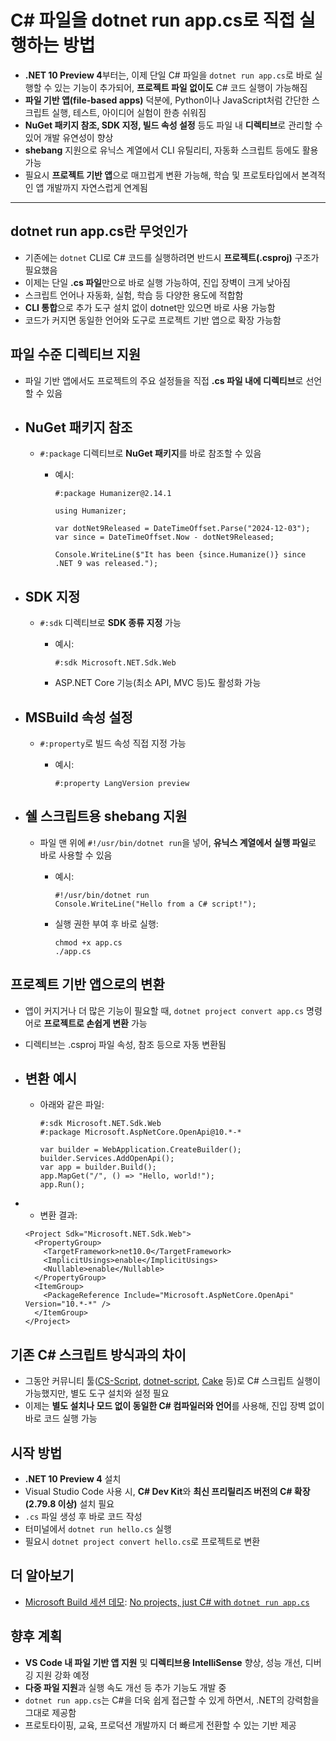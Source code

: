 # C# 파일을 dotnet run app.cs로 직접 실행하는 방법


* **.NET 10 Preview 4**부터는, 이제 단일 C# 파일을 `dotnet run app.cs`로 바로 실행할 수 있는 기능이 추가되어, **프로젝트 파일 없이도** C# 코드 실행이 가능해짐
* **파일 기반 앱(file-based apps)** 덕분에, Python이나 JavaScript처럼 간단한 스크립트 실행, 테스트, 아이디어 실험이 한층 쉬워짐
* **NuGet 패키지 참조, SDK 지정, 빌드 속성 설정** 등도 파일 내 **디렉티브**로 관리할 수 있어 개발 유연성이 향상
* **shebang** 지원으로 유닉스 계열에서 CLI 유틸리티, 자동화 스크립트 등에도 활용 가능
* 필요시 **프로젝트 기반 앱**으로 매끄럽게 변환 가능해, 학습 및 프로토타입에서 본격적인 앱 개발까지 자연스럽게 연계됨

---

dotnet run app.cs란 무엇인가
-----------------------

* 기존에는 `dotnet` CLI로 C# 코드를 실행하려면 반드시 **프로젝트(.csproj)** 구조가 필요했음
* 이제는 단일 **.cs 파일**만으로 바로 실행 가능하여, 진입 장벽이 크게 낮아짐
* 스크립트 언어나 자동화, 실험, 학습 등 다양한 용도에 적합함
* **CLI 통합**으로 추가 도구 설치 없이 dotnet만 있으면 바로 사용 가능함
* 코드가 커지면 동일한 언어와 도구로 프로젝트 기반 앱으로 확장 가능함

파일 수준 디렉티브 지원
-------------

* 파일 기반 앱에서도 프로젝트의 주요 설정들을 직접 **.cs 파일 내에 디렉티브**로 선언할 수 있음
* NuGet 패키지 참조
  ------------

  + `#:package` 디렉티브로 **NuGet 패키지**를 바로 참조할 수 있음
    - 예시:

      ```
      #:package Humanizer@2.14.1  

      using Humanizer;  

      var dotNet9Released = DateTimeOffset.Parse("2024-12-03");  
      var since = DateTimeOffset.Now - dotNet9Released;  

      Console.WriteLine($"It has been {since.Humanize()} since .NET 9 was released.");  

      ```
* SDK 지정
  ------

  + `#:sdk` 디렉티브로 **SDK 종류 지정** 가능
    - 예시:

      ```
      #:sdk Microsoft.NET.Sdk.Web  

      ```
    - ASP.NET Core 기능(최소 API, MVC 등)도 활성화 가능
* MSBuild 속성 설정
  -------------

  + `#:property`로 빌드 속성 직접 지정 가능
    - 예시:

      ```
      #:property LangVersion preview  

      ```
* 쉘 스크립트용 shebang 지원
  ------------------

  + 파일 맨 위에 `#!/usr/bin/dotnet run`을 넣어, **유닉스 계열에서 실행 파일**로 바로 사용할 수 있음
    - 예시:

      ```
      #!/usr/bin/dotnet run  
      Console.WriteLine("Hello from a C# script!");  

      ```
    - 실행 권한 부여 후 바로 실행:

      ```
      chmod +x app.cs  
      ./app.cs  

      ```

프로젝트 기반 앱으로의 변환
---------------

* 앱이 커지거나 더 많은 기능이 필요할 때, `dotnet project convert app.cs` 명령어로 **프로젝트로 손쉽게 변환** 가능
* 디렉티브는 .csproj 파일 속성, 참조 등으로 자동 변환됨
* 변환 예시
  -----

  + 아래와 같은 파일:

    ```
    #:sdk Microsoft.NET.Sdk.Web  
    #:package Microsoft.AspNetCore.OpenApi@10.*-*  

    var builder = WebApplication.CreateBuilder();  
    builder.Services.AddOpenApi();  
    var app = builder.Build();  
    app.MapGet("/", () => "Hello, world!");  
    app.Run();  

    ```
* + 변환 결과:

  ```
  <Project Sdk="Microsoft.NET.Sdk.Web">  
    <PropertyGroup>  
      <TargetFramework>net10.0</TargetFramework>  
      <ImplicitUsings>enable</ImplicitUsings>  
      <Nullable>enable</Nullable>  
    </PropertyGroup>  
    <ItemGroup>  
      <PackageReference Include="Microsoft.AspNetCore.OpenApi" Version="10.*-*" />  
    </ItemGroup>  
  </Project>  

  ```

기존 C# 스크립트 방식과의 차이
------------------

* 그동안 커뮤니티 툴([CS-Script](https://github.com/oleg-shilo/cs-script), [dotnet-script](https://github.com/dotnet-script/dotnet-script), [Cake](https://cakebuild.net/) 등)로 C# 스크립트 실행이 가능했지만, 별도 도구 설치와 설정 필요
* 이제는 **별도 설치나 모드 없이 동일한 C# 컴파일러와 언어**를 사용해, 진입 장벽 없이 바로 코드 실행 가능

시작 방법
-----

* **.NET 10 Preview 4** 설치
* Visual Studio Code 사용 시, **C# Dev Kit**와 **최신 프리릴리즈 버전의 C# 확장(2.79.8 이상)** 설치 필요
* `.cs` 파일 생성 후 바로 코드 작성
* 터미널에서 `dotnet run hello.cs` 실행
* 필요시 `dotnet project convert hello.cs`로 프로젝트로 변환

더 알아보기
------

* [Microsoft Build 세션 데모](https://build.microsoft.com/sessions/DEM518?source=sessions): [No projects, just C# with `dotnet run app.cs`](https://www.youtube.com/watch?v=98MizuB7i-w)

향후 계획
-----

* **VS Code 내 파일 기반 앱 지원** 및 **디렉티브용 IntelliSense** 향상, 성능 개선, 디버깅 지원 강화 예정
* **다중 파일 지원**과 실행 속도 개선 등 추가 기능도 개발 중
* `dotnet run app.cs`는 C#을 더욱 쉽게 접근할 수 있게 하면서, .NET의 강력함을 그대로 제공함
* 프로토타이핑, 교육, 프로덕션 개발까지 더 빠르게 전환할 수 있는 기반 제공
